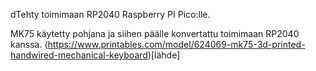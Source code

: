 dTehty toimimaan RP2040 Raspberry PI Pico:lle.

MK75 käytetty pohjana ja siihen päälle konvertattu toimimaan RP2040 kanssa.
(https://www.printables.com/model/624069-mk75-3d-printed-handwired-mechanical-keyboard)[lähde]
